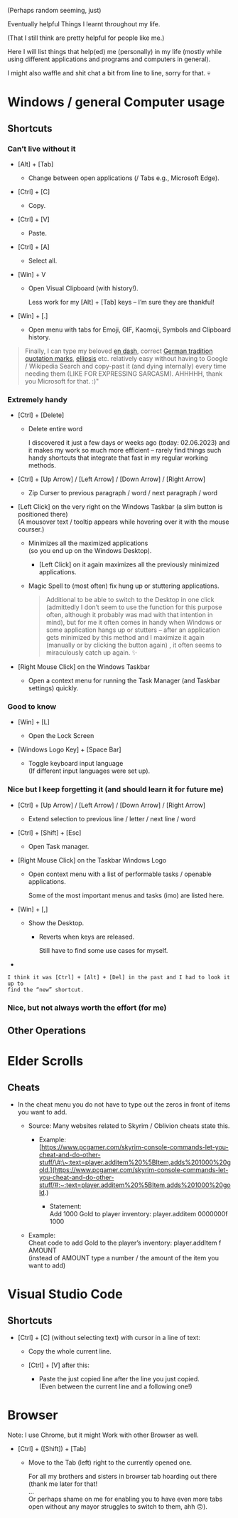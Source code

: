 (Perhaps random seeming, just)

Eventually helpful Things I learnt throughout my life.

(That I still think are pretty helpful for people like me.)

Here I will list things that help(ed) me (personally) in my life (mostly while
using different applications and programs and computers in general).

I might also waffle and shit chat a bit from line to line, sorry for that. 💀

# Windows / general Computer usage

## Shortcuts

### Can’t live without it

-   [Alt] + [Tab]

    -   Change between open applications (/ Tabs e.g., Microsoft Edge).

-   [Ctrl] + [C]

    -   Copy.

-   [Ctrl] + [V]

    -   Paste.

-   [Ctrl] + [A]

    -   Select all.

-   [Win] + V

    -   Open Visual Clipboard (with history!).

        Less work for my [Alt] + [Tab] keys – I’m sure they are thankful!

-   [Win] + [.]

    -   Open menu with tabs for Emoji, GIF, Kaomoji, Symbols and Clipboard
        history.

>Finally, I can type my beloved 
<a href="https://en.wikipedia.org/wiki/Dash#En_dash">en dash</a>, 
>correct [German tradition quotation marks](https://en.wikipedia.org/wiki/Quotation_mark#:~:text=German-,%E2%80%9E%E2%80%A6%E2%80%9C,-%E2%80%9A%E2%80%A6%E2%80%98), [ellipsis](https://en.wikipedia.org/wiki/Ellipsis) etc. relatively easy without having to Google / Wikipedia Search and copy-past it (and dying internally) every time needing them (LIKE FOR EXPRESSING SARCASM).
AHHHHH, thank you Microsoft for that. :)"

### Extremely handy

-   [Ctrl] + [Delete]

    -   Delete entire word

        I discovered it just a few days or weeks ago (today: 02.06.2023) and it
        makes my work so much more efficient – rarely find things such handy
        shortcuts that integrate that fast in my regular working methods.

-   [Ctrl] + [Up Arrow] / [Left Arrow] / [Down Arrow] / [Right Arrow]

    -   Zip Curser to previous paragraph / word / next paragraph / word

-   [Left Click] on the very right on the Windows Taskbar (a slim button is
    positioned there)  
    (A mousover text / tooltip appears while hovering over it with the mouse
    courser.)

    -   Minimizes all the maximized applications   
        (so you end up on the Windows Desktop).

        -   [Left Click] on it again maximizes all the previously minimized
            applications.

    -   Magic Spell to (most often) fix hung up or stuttering applications.

        > Additional to be able to switch to the Desktop in one click   
        (admittedly I don’t seem to use the function for this purpose often,
        although it probably was mad with that intention in mind), but for me it
        often comes in handy when Windows or some application hangs up or
        stutters – after an application gets minimized by this method and I
        maximize it again (manually or by clicking the button again) , it often
        seems to miraculously catch up again. ✨

-   [Right Mouse Click] on the Windows Taskbar

    -   Open a context menu for running the Task Manager (and Taskbar settings)
        quickly.

### Good to know

-   [Win] + [L]

    -   Open the Lock Screen

-   [Windows Logo Key] + [Space Bar]

    -   Toggle keyboard input language  
        (If different input languages were set up).

### Nice but I keep forgetting it (and should learn it for future me)

-   [Ctrl] + [Up Arrow] / [Left Arrow] / [Down Arrow] / [Right Arrow]

    -   Extend selection to previous line / letter / next line / word

-   [Ctrl] + [Shift] + [Esc]

    -   Open Task manager.

-   [Right Mouse Click] on the Taskbar Windows Logo

    -   Open context menu with a list of performable tasks / openable
        applications.

        Some of the most important menus and tasks (imo) are listed here.

-   [Win] + [,]

    -   Show the Desktop.

        -   Reverts when keys are released.

            Still have to find some use cases for myself.

-   

    I think it was [Ctrl] + [Alt] + [Del] in the past and I had to look it up to
    find the “new” shortcut.

### Nice, but not always worth the effort (for me)

## Other Operations

# Elder Scrolls

## Cheats

-   In the cheat menu you do not have to type out the zeros in front of items
    you want to add.

    -   Source: Many websites related to Skyrim / Oblivion cheats state this.

        -   Example:   
            [https://www.pcgamer.com/skyrim-console-commands-let-you-cheat-and-do-other-stuff/\#:\~:text=player.additem%20%5BItem,adds%201000%20gold.](https://www.pcgamer.com/skyrim-console-commands-let-you-cheat-and-do-other-stuff/#:~:text=player.additem%20%5BItem,adds%201000%20gold.)

            -   Statement:  
                Add 1000 Gold to player inventory: player.additem 0000000f 1000

    -   Example:   
        Cheat code to add Gold to the player’s inventory: player.addItem f
        AMOUNT  
        (instead of AMOUNT type a number / the amount of the item you want to
        add)

# Visual Studio Code

## Shortcuts

-   [Ctrl] + [C] (without selecting text) with cursor in a line of text:

    -   Copy the whole current line.

    -   [Ctrl] + [V] after this:

        -   Paste the just copied line after the line you just copied.  
            (Even between the current line and a following one!)

# Browser

Note: I use Chrome, but it might Work with other Browser as well.

-   [Ctrl] + ([Shift]) + [Tab]

    -   Move to the Tab (left) right to the currently opened one.

        For all my brothers and sisters in browser tab hoarding out there (thank
        me later for that!   
        …   
        Or perhaps shame on me for enabling you to have even more tabs open
        without any mayor struggles to switch to them, ahh 🙃).
